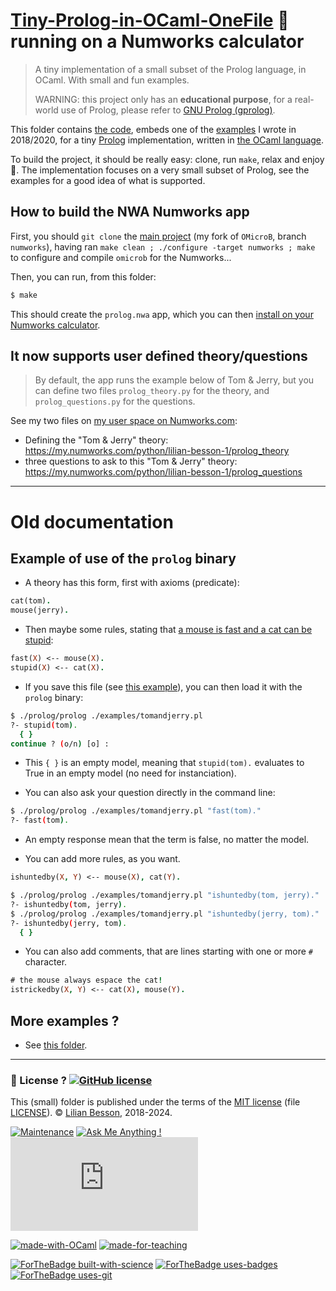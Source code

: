 # [Tiny-Prolog-in-OCaml-OneFile](https://github.com/Naereen/Tiny-Prolog-in-OCaml-OneFile) :tada: **running on a Numworks calculator**
> A tiny implementation of a small subset of the Prolog language, in OCaml. With small and fun examples.
>
> WARNING: this project only has an **educational purpose**, for a real-world use of Prolog, please refer to [GNU Prolog (gprolog)](http://gprolog.org/).

This folder contains [the code](prolog.ml), embeds one of the [examples](https://github.com/Naereen/Tiny-Prolog-in-OCaml-OneFile/tree/master/examples) I wrote in 2018/2020, for a tiny [Prolog](https://en.wikipedia.org/wiki/Prolog) implementation, written in [the OCaml language](https://ocaml.org/).

To build the project, it should be really easy: clone, run `make`, relax and enjoy :tada:. The implementation focuses on a very small subset of Prolog, see the examples for a good idea of what is supported.

## How to build the NWA Numworks app

First, you should `git clone` the [main project](https://github.com/Naereen/OMicroB/tree/numworks/) (my fork of `OMicroB`, branch `numworks`), having ran `make clean ; ./configure -target numworks ; make` to configure and compile `omicrob` for the Numworks...

Then, you can run, from this folder:
```bash
$ make
```
This should create the `prolog.nwa` app, which you can then [install on your Numworks calculator](https://my.numworks.com/apps).

## It now supports user defined theory/questions
> By default, the app runs the example below of Tom & Jerry, but you can define two files `prolog_theory.py` for the theory, and `prolog_questions.py` for the questions.

See my two files on [my user space on Numworks.com](https://my.numworks.com/python/lilian-besson-1/):

- Defining the "Tom & Jerry" theory: <https://my.numworks.com/python/lilian-besson-1/prolog_theory>
- three questions to ask to this "Tom & Jerry" theory: <https://my.numworks.com/python/lilian-besson-1/prolog_questions>

----

# **Old documentation**

## Example of use of the `prolog` binary
- A theory has this form, first with axioms (predicate):
```prolog
cat(tom).
mouse(jerry).
```
- Then maybe some rules, stating that [a mouse is fast and a cat can be stupid](https://en.wikipedia.org/wiki/Tom_and_Jerry):
```prolog
fast(X) <-- mouse(X).
stupid(X) <-- cat(X).
```

- If you save this file (see [this example](examples/tomandjerry.pl)), you can then load it with the `prolog` binary:

```bash
$ ./prolog/prolog ./examples/tomandjerry.pl
?- stupid(tom).
  { }
continue ? (o/n) [o] :
```

- This `{ }` is an empty model, meaning that `stupid(tom).` evaluates to True in an empty model (no need for instanciation).

- You can also ask your question directly in the command line:
```bash
$ ./prolog/prolog ./examples/tomandjerry.pl "fast(tom)."
?- fast(tom).
```
- An empty response mean that the term is false, no matter the model.

- You can add more rules, as you want.
```prolog
ishuntedby(X, Y) <-- mouse(X), cat(Y).
```
```bash
$ ./prolog/prolog ./examples/tomandjerry.pl "ishuntedby(tom, jerry)."
?- ishuntedby(tom, jerry).
$ ./prolog/prolog ./examples/tomandjerry.pl "ishuntedby(jerry, tom)."
?- ishuntedby(jerry, tom).
  { }
```

- You can also add comments, that are lines starting with one or more `#` character.
```prolog
# the mouse always espace the cat!
istrickedby(X, Y) <-- cat(X), mouse(Y).
```

## More examples ?

- See [this folder](examples/).

---

### :scroll: License ? [![GitHub license](https://img.shields.io/github/license/Naereen/Tiny-Prolog-in-OCaml-OneFile.svg)](https://github.com/Naereen/Tiny-Prolog-in-OCaml-OneFile/blob/master/LICENSE)
This (small) folder is published under the terms of the [MIT license](http://lbesson.mit-license.org/) (file [LICENSE](LICENSE)).
© [Lilian Besson](https://GitHub.com/Naereen), 2018-2024.

[![Maintenance](https://img.shields.io/badge/Maintained%3F-yes-green.svg)](https://GitHub.com/Naereen/Tiny-Prolog-in-OCaml-OneFile/graphs/commit-activity)
[![Ask Me Anything !](https://img.shields.io/badge/Ask%20me-anything-1abc9c.svg)](https://GitHub.com/Naereen/Tiny-Prolog-in-OCaml)
[![Analytics](https://ga-beacon.appspot.com/UA-38514290-17/github.com/Naereen/Tiny-Prolog-in-OCaml-OneFile/README.md?pixel)](https://GitHub.com/Naereen/Tiny-Prolog-in-OCaml-OneFile/)

[![made-with-OCaml](https://img.shields.io/badge/Made%20with-OCaml-1f425f.svg)](https://ocaml.org/)
[![made-for-teaching](https://img.shields.io/badge/Made%20for-Teaching-6800ff.svg)](https://perso.crans.org/besson/teach/)

[![ForTheBadge built-with-science](http://ForTheBadge.com/images/badges/built-with-science.svg)](https://GitHub.com/Naereen/)
[![ForTheBadge uses-badges](http://ForTheBadge.com/images/badges/uses-badges.svg)](http://ForTheBadge.com)
[![ForTheBadge uses-git](http://ForTheBadge.com/images/badges/uses-git.svg)](https://GitHub.com/)

